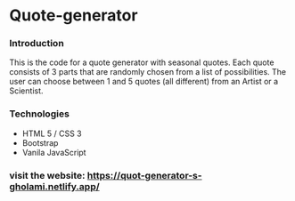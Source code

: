 # Quote-generator

### Introduction
This is the code for a quote generator with seasonal quotes. Each quote consists of 3 parts that are randomly chosen from a list of possibilities. The user can choose between 1 and 5 quotes (all different) from an Artist or a Scientist.

### Technologies
- HTML 5 / CSS 3
- Bootstrap
- Vanila JavaScript

### visit the website: https://quot-generator-s-gholami.netlify.app/
